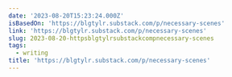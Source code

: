 ```yaml
---
date: '2023-08-20T15:23:24.000Z'
isBasedOn: 'https://blgtylr.substack.com/p/necessary-scenes'
link: 'https://blgtylr.substack.com/p/necessary-scenes'
slug: 2023-08-20-httpsblgtylrsubstackcompnecessary-scenes
tags:
  - writing
title: 'https://blgtylr.substack.com/p/necessary-scenes'
---
```


